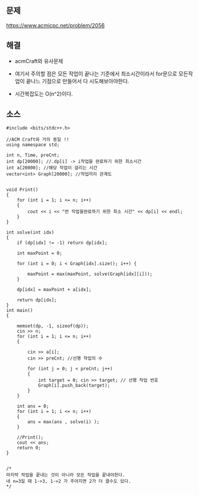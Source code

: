 ## 문제
https://www.acmicpc.net/problem/2056

## 해결 

- acmCraft와 유사문제

- 여기서 주의할 점은 모든 작업이 끝나는 기준에서 최소시간이라서 for문으로 모든작업이 끝나느 기점으로 만들어서 다 시도해보아야한다. 


- 시간복잡도는 O(n^2)이다.

## 소스 

````
#include <bits/stdc++.h>

//ACM Craft와 거의 동일 !! 
using namespace std;

int n, Time, preCnt;
int dp[20000]; //.dp[i] -> i작업을 완료하기 위한 최소시간 
int a[20000]; //해당 작업이 걸리는 시간 
vector<int> Graph[20000]; //작업끼리 관계도 


void Print()
{
	for (int i = 1; i <= n; i++)
	{
		cout << i << "번 작업을완료하기 위한 최소 시간" << dp[i] << endl;
	}
}

int solve(int idx)
{
	if (dp[idx] != -1) return dp[idx];

	int maxPoint = 0;

	for (int i = 0; i < Graph[idx].size(); i++) {

		maxPoint = max(maxPoint, solve(Graph[idx][i]));
	}

	dp[idx] = maxPoint + a[idx];

	return dp[idx];
}
int main()
{

	memset(dp, -1, sizeof(dp));
	cin >> n;
	for (int i = 1; i <= n; i++)
	{

		cin >> a[i];
		cin >> preCnt; //선행 작업의 수 

		for (int j = 0; j < preCnt; j++)
		{
			int target = 0; cin >> target; // 선행 작업 번호 
			Graph[i].push_back(target);
		}
	}
	
	int ans = 0;
	for (int i = 1; i <= n; i++)
	{
		ans = max(ans , solve(i) );
	}

	//Print();
	cout << ans;
	return 0;
}


/*
마지막 작업을 끝내는 것이 아니라 모든 작업을 끝내야한다.
네 n=3일 때 1->3, 1->2 가 주어지면 2가 더 클수도 있다.
*/
````